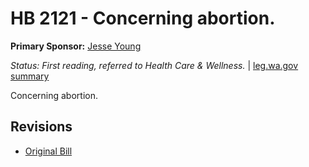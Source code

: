# HB 2121 - Concerning abortion.
**Primary Sponsor:** [Jesse Young](/person/leg/jesse.young.md)

*Status: First reading, referred to Health Care & Wellness.* | [leg.wa.gov summary](https://app.leg.wa.gov/billsummary?BillNumber=2121&Year=2021)

Concerning abortion.

## Revisions
* [Original Bill](1/)